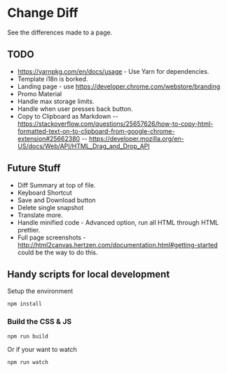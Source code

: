 # Change Diff

See the differences made to a page.

## TODO

  - https://yarnpkg.com/en/docs/usage - Use Yarn for dependencies. 
  - Template i18n is borked.
  - Landing page - use https://developer.chrome.com/webstore/branding
  - Promo Material
  - Handle max storage limits.
  - Handle when user presses back button.
  - Copy to Clipboard as Markdown 
    -- https://stackoverflow.com/questions/25657626/how-to-copy-html-formatted-text-on-to-clipboard-from-google-chrome-extension#25662380
    -- https://developer.mozilla.org/en-US/docs/Web/API/HTML_Drag_and_Drop_API

## Future Stuff

  - Diff Summary at top of file.
  - Keyboard Shortcut
  - Save and Download button
  - Delete single snapshot
  - Translate more.
  - Handle minified code - Advanced option, run all HTML through HTML prettier.
  - Full page screenshots - http://html2canvas.hertzen.com/documentation.html#getting-started could be the way to do this.

## Handy scripts for local development

Setup the environment 

    npm install

### Build the CSS & JS

    npm run build

Or if your want to watch

    npm run watch

